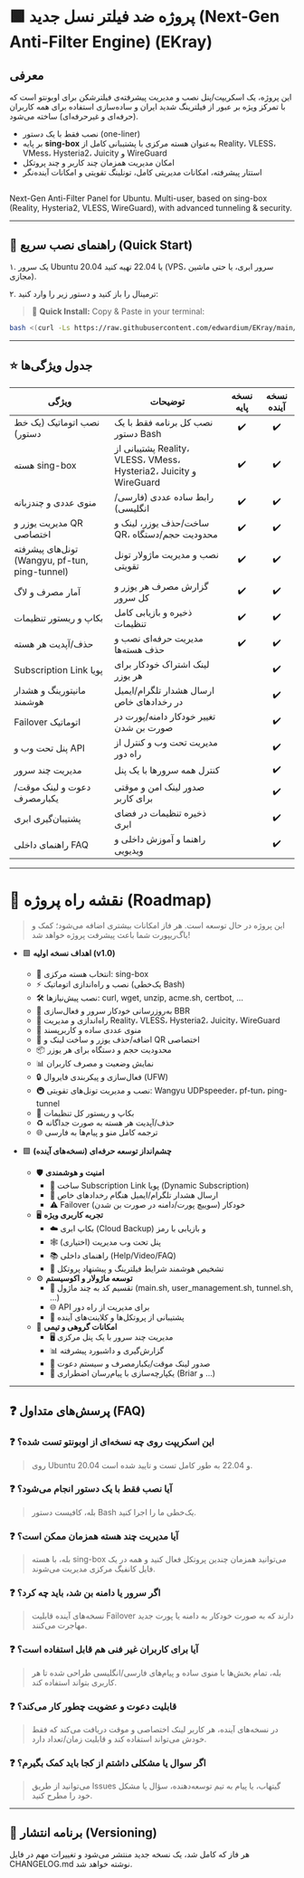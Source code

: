 # 🟩 پروژه ضد فیلتر نسل جدید (Next-Gen Anti-Filter Engine) (EKray)

## معرفی

این پروژه، یک اسکریپت/پنل نصب و مدیریت پیشرفته‌ی فیلترشکن برای اوبونتو است که با تمرکز ویژه بر عبور از فیلترینگ شدید ایران و ساده‌سازی استفاده برای همه کاربران (حرفه‌ای و غیرحرفه‌ای) ساخته می‌شود.

- نصب فقط با یک دستور (one-liner)
- بر پایه **sing-box** به‌عنوان هسته مرکزی با پشتیبانی کامل از Reality، VLESS، VMess، Hysteria2، Juicity و WireGuard
- امکان مدیریت همزمان چند کاربر و چند پروتکل
- استتار پیشرفته، امکانات مدیریتی کامل، تونلینگ تقویتی و امکانات آینده‌نگر

##
Next-Gen Anti-Filter Panel for Ubuntu. Multi-user, based on sing-box (Reality, Hysteria2, VLESS, WireGuard), with advanced tunneling & security.

---

## 🚦 راهنمای نصب سریع (Quick Start)

۱. یک سرور Ubuntu 20.04 یا 22.04 تهیه کنید (VPS، سرور ابری، یا حتی ماشین مجازی).

۲. ترمینال را باز کنید و دستور زیر را وارد کنید:

> 🚦 **Quick Install:**
> Copy & Paste in your terminal:

```bash
bash <(curl -Ls https://raw.githubusercontent.com/edwardium/EKray/main/install.sh)

```

---


## ⭐ جدول ویژگی‌ها

| ویژگی                          | توضیحات                                         | نسخه پایه | نسخه آینده |
|---------------------------------|------------------------------------------------|:---------:|:----------:|
| نصب اتوماتیک (یک خط دستور)      | نصب کل برنامه فقط با یک دستور Bash            |     ✔️     |     ✔️      |
| هسته sing-box                   | پشتیبانی از Reality، VLESS، VMess، Hysteria2، Juicity و WireGuard |  ✔️  |  ✔️  |
| منوی عددی و چندزبانه            | رابط ساده عددی (فارسی/انگلیسی)                 |     ✔️     |     ✔️      |
| مدیریت یوزر و QR اختصاصی        | ساخت/حذف یوزر، لینک و QR، محدودیت حجم/دستگاه  |     ✔️     |     ✔️      |
| تونل‌های پیشرفته (Wangyu, pf-tun, ping-tunnel) | نصب و مدیریت ماژولار تونل تقویتی               |     ✔️     |     ✔️      |
| آمار مصرف و لاگ                  | گزارش مصرف هر یوزر و کل سرور                   |     ✔️     |     ✔️      |
| بکاپ و ریستور تنظیمات           | ذخیره و بازیابی کامل تنظیمات                   |     ✔️     |     ✔️      |
| حذف/آپدیت هر هسته                | مدیریت حرفه‌ای نصب و حذف هسته‌ها               |     ✔️     |     ✔️      |
| Subscription Link پویا           | لینک اشتراک خودکار برای هر یوزر                 |           |     ✔️      |
| مانیتورینگ و هشدار هوشمند        | ارسال هشدار تلگرام/ایمیل در رخدادهای خاص       |           |     ✔️      |
| Failover اتوماتیک                | تغییر خودکار دامنه/پورت در صورت بن شدن         |           |     ✔️      |
| پنل تحت وب و API                 | مدیریت تحت وب و کنترل از راه دور               |           |     ✔️      |
| مدیریت چند سرور                  | کنترل همه سرورها با یک پنل                     |           |     ✔️      |
| دعوت و لینک موقت/یکبارمصرف      | صدور لینک امن و موقتی برای کاربر               |           |     ✔️      |
| پشتیبان‌گیری ابری                | ذخیره تنظیمات در فضای ابری                     |           |     ✔️      |
| راهنمای داخلی  FAQ              | راهنما و آموزش داخلی و ویدیویی                 |           |     ✔️      |

---

# 🚀 نقشه راه پروژه (Roadmap)

> این پروژه در حال توسعه است. هر فاز امکانات بیشتری اضافه می‌شود؛ کمک و باگ‌ریپورت شما باعث پیشرفت پروژه خواهد شد!

- 🟩 **اهداف نسخه اولیه (v1.0)**
    - 🧩 انتخاب هسته مرکزی: sing-box
    - ⚡️ نصب و راه‌اندازی اتوماتیک (یک‌خطی Bash)
    - 🛠 نصب پیش‌نیازها: curl, wget, unzip, acme.sh, certbot, ...
    - 🚀 به‌روزرسانی خودکار سرور و فعال‌سازی BBR
    - 🔗 راه‌اندازی و مدیریت Reality، VLESS، Hysteria2، Juicity، WireGuard
    - 🔢 منوی عددی ساده و کاربرپسند
    - 👥 اضافه/حذف یوزر و ساخت لینک و QR اختصاصی
    - 📦 محدودیت حجم و دستگاه برای هر یوزر
    - 📊 نمایش وضعیت و مصرف کاربران
    - 🔒 فعال‌سازی و پیکربندی فایروال (UFW)
    - 🚇 نصب و مدیریت تونل‌های تقویتی: Wangyu UDPspeeder، pf-tun، ping-tunnel
    - 💾 بکاپ و ریستور کل تنظیمات
    - ♻️ حذف/آپدیت هر هسته به صورت جداگانه
    - 🌐 ترجمه کامل منو و پیام‌ها به فارسی

- 🟩 **چشم‌انداز توسعه حرفه‌ای (نسخه‌های آینده)**
    - 🛡 **امنیت و هوشمندی**
        - 🔗 ساخت Subscription Link پویا (Dynamic Subscription)
        - 📢 ارسال هشدار تلگرام/ایمیل هنگام رخدادهای خاص
        - ⚠️ Failover خودکار (سوییچ پورت/دامنه در صورت بن شدن)
    - 🖥 **تجربه کاربری ویژه**
        - ☁️ بکاپ ابری (Cloud Backup) و بازیابی با رمز
        - 🕸 پنل تحت وب مدیریت (اختیاری)
        - 📚 راهنمای داخلی (Help/Video/FAQ)
        - 🧠 تشخیص هوشمند شرایط فیلترینگ و پیشنهاد پروتکل
    - ⚙️ **توسعه ماژولار و اکوسیستم**
        - 🧩 تقسیم کد به چند ماژول (main.sh, user_management.sh, tunnel.sh, ...)
        - 🌐 API برای مدیریت از راه دور
        - 🚦 پشتیبانی از پروتکل‌ها و کلاینت‌های آینده
    - 👥 **امکانات گروهی و تیمی**
        - 🖥 مدیریت چند سرور با یک پنل مرکزی
        - 📊 گزارش‌گیری و داشبورد پیشرفته
        - 🔗 صدور لینک موقت/یکبارمصرف و سیستم دعوت
        - 📱 یکپارچه‌سازی با پیام‌رسان اضطراری (Briar و ...)


---

## ❓ پرسش‌های متداول (FAQ)

### ❓ این اسکریپت روی چه نسخه‌ای از اوبونتو تست شده؟
> روی Ubuntu 20.04 و 22.04 به طور کامل تست و تایید شده است.

### ❓ آیا نصب فقط با یک دستور انجام می‌شود؟
> بله، کافیست دستور Bash یک‌خطی ما را اجرا کنید.

### ❓ آیا مدیریت چند هسته همزمان ممکن است؟
> بله، با هسته sing-box می‌توانید همزمان چندین پروتکل فعال کنید و همه در یک فایل کانفیگ مرکزی مدیریت می‌شوند.

### ❓ اگر سرور یا دامنه بن شد، باید چه کرد؟
> نسخه‌های آینده قابلیت Failover دارند که به صورت خودکار به دامنه یا پورت جدید مهاجرت می‌کنند.

### ❓ آیا برای کاربران غیر فنی هم قابل استفاده است؟
> بله، تمام بخش‌ها با منوی ساده و پیام‌های فارسی/انگلیسی طراحی شده تا هر کاربری بتواند استفاده کند.

### ❓ قابلیت دعوت و عضویت چطور کار می‌کند؟
> در نسخه‌های آینده، هر کاربر لینک اختصاصی و موقت دریافت می‌کند که فقط خودش می‌تواند استفاده کند و قابلیت زمان/تعداد دارد.

### ❓ اگر سوال یا مشکلی داشتم از کجا باید کمک بگیرم؟
> می‌توانید از طریق Issues گیتهاب، یا پیام به تیم توسعه‌دهنده، سؤال یا مشکل خود را مطرح کنید.

---

## 📝 برنامه انتشار (Versioning)

هر فاز که کامل شد، یک نسخه جدید منتشر می‌شود و تغییرات مهم در فایل CHANGELOG.md نوشته خواهد شد.
